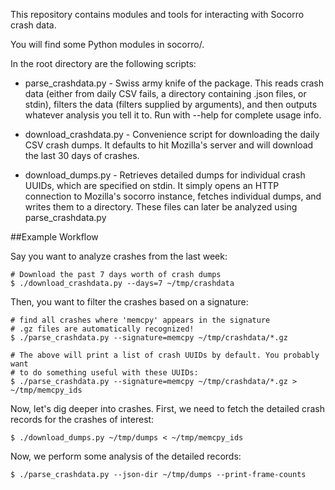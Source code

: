 This repository contains modules and tools for interacting with Socorro crash
data.

You will find some Python modules in socorro/.

In the root directory are the following scripts:

* parse_crashdata.py - Swiss army knife of the package. This reads crash data
  (either from daily CSV fails, a directory containing .json files, or stdin),
  filters the data (filters supplied by arguments), and then outputs whatever
  analysis you tell it to. Run with --help for complete usage info.

* download_crashdata.py - Convenience script for downloading the daily CSV
  crash dumps. It defaults to hit Mozilla's server and will download the
  last 30 days of crashes.

* download_dumps.py - Retrieves detailed dumps for individual crash UUIDs,
  which are specified on stdin. It simply opens an HTTP connection to
  Mozilla's socorro instance, fetches individual dumps, and writes them to
  a directory. These files can later be analyzed using parse_crashdata.py

##Example Workflow

Say you want to analyze crashes from the last week:

    # Download the past 7 days worth of crash dumps
    $ ./download_crashdata.py --days=7 ~/tmp/crashdata

Then, you want to filter the crashes based on a signature:

    # find all crashes where 'memcpy' appears in the signature
    # .gz files are automatically recognized!
    $ ./parse_crashdata.py --signature=memcpy ~/tmp/crashdata/*.gz

    # The above will print a list of crash UUIDs by default. You probably want
    # to do something useful with these UUIDs:
    $ ./parse_crashdata.py --signature=memcpy ~/tmp/crashdata/*.gz > ~/tmp/memcpy_ids

Now, let's dig deeper into crashes. First, we need to fetch the detailed crash
records for the crashes of interest:

    $ ./download_dumps.py ~/tmp/dumps < ~/tmp/memcpy_ids

Now, we perform some analysis of the detailed records:

    $ ./parse_crashdata.py --json-dir ~/tmp/dumps --print-frame-counts

